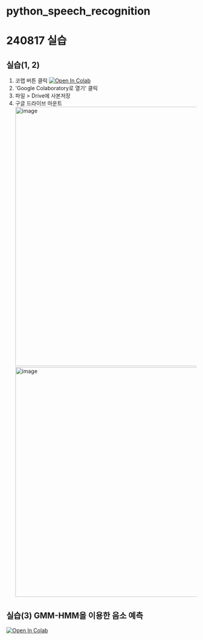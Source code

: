 # python_speech_recognition

# __240817 실습__
## __실습(1, 2)__

1. 코랩 버튼 클릭 [![Open In Colab](https://colab.research.google.com/assets/colab-badge.svg)](https://colab.research.google.com/drive/163Wi_0uhgDksn1pikqWq4lSy4MvYKqnp?usp=sharing)
2. 'Google Colaboratory로 열기' 클릭
2. 파일 > Drive에 사본저장  
3. 구글 드라이브 마운트   
   <img width="685" alt="image" src="https://github.com/user-attachments/assets/0e8617c7-cd95-40db-a898-7142225747a8">
   <img width="607" alt="image" src="https://github.com/user-attachments/assets/55a7e621-b707-49df-a3e0-5855e421f7e7">
   

## __실습(3) GMM-HMM을 이용한 음소 예측__
[![Open In Colab](https://colab.research.google.com/assets/colab-badge.svg)](https://drive.google.com/file/d/1ZQoAQLiQaHGqMVvgpTt3Fu3KR5gbmf4_/view?usp=sharing)
